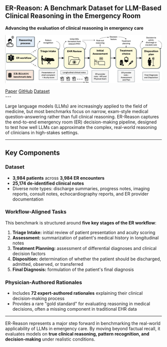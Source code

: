 
## ER-Reason: A Benchmark Dataset for LLM-Based Clinical Reasoning in the Emergency Room

**Advancing the evaluation of clinical reasoning in emergency care**

![ER-REASON image](images/er.png)

<div class="box-container">
  <a href="https://arxiv.org/abs/2505.22919" class="box">Paper</a>
  <a href="https://github.com/AlaaLab/ER-Reason" class="box">GitHub</a>
  <a href="coming soon" class="box">Dataset</a>
</div>
---

Large language models (LLMs) are increasingly applied to the field of medicine, but most benchmarks focus on narrow, exam-style medical question-answering rather than full clinical reasoning. ER-Reason captures the end-to-end emergency room (ER) decision-making pipeline, designed to test how well LLMs can approximate the complex, real-world reasoning of clinicians in high-stakes settings. 

---

## Key Components

### Dataset
- **3,984 patients** across **3,984 ER encounters**
- **25,174 de-identified clinical notes**
- Diverse note types: discharge summaries, progress notes, imaging reports, consult notes, echocardiography reports, and ER provider documentation

### Workflow-Aligned Tasks
This benchmark is structured around **five key stages of the ER workflow**:

1. **Triage Intake:** initial review of patient presentation and acuity scoring  
2. **Assessment:** summarization of patient's medical history in longitudinal notes  
3. **Treatment Planning:** assessment of differential diagnoses and clinical decision factors  
4. **Disposition:** determination of whether the patient should be discharged, admitted, observed, or transferred  
5. **Final Diagnosis:** formulation of the patient's final diagnosis  

### Physician-Authored Rationales
- Includes **72 expert-authored rationales** explaining their clinical decision-making process
- Provides a rare "gold standard" for evaluating reasoning in medical decisions, often a missing component in traditional EHR data

---

ER-Reason represents a major step forward in benchmarking the real-world applicability of LLMs in emergency care. By moving beyond factual recall, it evaluates models on **true clinical reasoning, pattern recognition, and decision-making** under realistic conditions.














